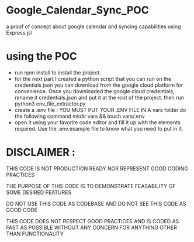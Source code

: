 # Google_Calendar_Sync_POC
a proof of concept about google calendar and syncing capabilities using Express.js\

# using the POC
- run npm install to install the project.
- for the next part I created a python script that you can run on the credentials json you can download from the google cloud platform for convenience. Once you downloaded the google cloud credentials, rename it credentials.json and put it at the root of the project. then run python3 env_file_extractor.py
- create a .env file : 
    YOU MUST PUT YOUR .ENV FILE IN A vars folder
    do the following command
    mkdir vars && touch vars/.env
- open it using your favorite code editor and fill it up with the elements required. Use the .env.example file to know what you need to put in it.


# DISCLAIMER : 

 THIS CODE IS NOT PRODUCTION READY NOR REPRESENT GOOD CODING PRACTICES

 THE PURPOSE OF THIS CODE IS TO DEMONSTRATE FEASABILITY OF SOME DESIRED FEATURES

 DO NOT USE THIS CODE AS CODEBASE AND DO NOT SEE THIS CODE AS GOOD CODE 

 THIS CODE DOES NOT RESPECT GOOD PRACTICES AND IS CODED AS FAST AS POSSIBLE WITHOUT ANY CONCERN FOR ANYTHING OTHER THAN FUNCTIONALITY

